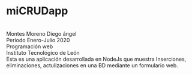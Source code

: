 # miCRUDapp
</br>Montes Moreno Diego ángel
</br>Periodo Enero-Julio 2020
</br>Programación web
</br>Instituto Tecnológico de León
</br>Esta es una aplicación desarrollada en NodeJs que muestra Inserciones, eliminaciones, actulizaciones en una BD mediante un formulario web.
